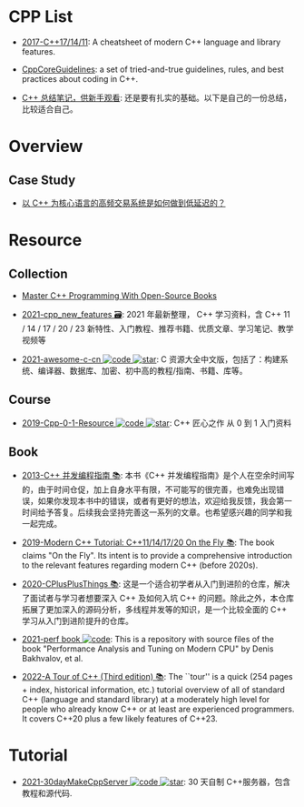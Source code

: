 # CPP List

- [2017-C++17/14/11](https://parg.co/b1f): A cheatsheet of modern C++ language and library features.

- [CppCoreGuidelines](https://github.com/isocpp/CppCoreGuidelines): a set of tried-and-true guidelines, rules, and best practices about coding in C++.

- [C++ 总结笔记，供新手观看](https://zhuanlan.zhihu.com/p/30996101): 还是要有扎实的基础。以下是自己的一份总结，比较适合自己。

# Overview

## Case Study

- [以 C++ 为核心语言的高频交易系统是如何做到低延迟的？](https://www.zhihu.com/question/23185359/answer/137034841)

# Resource

## Collection

- [Master C++ Programming With Open-Source Books](https://www.ossblog.org/master-c-programming-with-open-source-books/)

- [2021-cpp_new_features 🗃️](https://github.com/0voice/cpp_new_features): 2021 年最新整理， C++ 学习资料，含 C++ 11 / 14 / 17 / 20 / 23 新特性、入门教程、推荐书籍、优质文章、学习笔记、教学视频等

- [2021-awesome-c-cn ![code](https://shorturl.at/dlxyK) ![star](https://img.shields.io/github/stars/jobbole/awesome-c-cn)](https://github.com/jobbole/awesome-c-cn): C 资源大全中文版，包括了：构建系统、编译器、数据库、加密、初中高的教程/指南、书籍、库等。

## Course

- [2019-Cpp-0-1-Resource ![code](https://shorturl.at/dlxyK) ![star](https://img.shields.io/github/stars/AnkerLeng/Cpp-0-1-Resource)](https://github.com/AnkerLeng/Cpp-0-1-Resource): C++ 匠心之作 从 0 到 1 入门资料

## Book

- [2013-C++ 并发编程指南 📚](https://github.com/forhappy/Cplusplus-Concurrency-In-Practice): 本书《C++ 并发编程指南》是个人在空余时间写的，由于时间仓促，加上自身水平有限，不可能写的很完善，也难免出现错误，如果你发现本书中的错误，或者有更好的想法，欢迎给我反馈，我会第一时间给予答复。后续我会坚持完善这一系列的文章。也希望感兴趣的同学和我一起完成。

- [2019-Modern C++ Tutorial: C++11/14/17/20 On the Fly 📚](https://github.com/changkun/modern-cpp-tutorial): The book claims "On the Fly". Its intent is to provide a comprehensive introduction to the relevant features regarding modern C++ (before 2020s).

- [2020-CPlusPlusThings 📚](https://github.com/Light-City/CPlusPlusThings): 这是一个适合初学者从入门到进阶的仓库，解决了面试者与学习者想要深入 C++ 及如何入坑 C++ 的问题。除此之外，本仓库拓展了更加深入的源码分析，多线程并发等的知识，是一个比较全面的 C++ 学习从入门到进阶提升的仓库。

- [2021-perf book ![code](https://shorturl.at/dlxyK)](https://github.com/dendibakh/perf-book): This is a repository with source files of the book "Performance Analysis and Tuning on Modern CPU" by Denis Bakhvalov, et al.

- [2022-A Tour of C++ (Third edition) 📚](https://www.stroustrup.com/tour3.html): The ``tour'' is a quick (254 pages + index, historical information, etc.) tutorial overview of all of standard C++ (language and standard library) at a moderately high level for people who already know C++ or at least are experienced programmers. It covers C++20 plus a few likely features of C++23.

# Tutorial

- [2021-30dayMakeCppServer ![code](https://shorturl.at/dlxyK) ![star](https://img.shields.io/github/stars/yuesong-feng/30dayMakeCppServer)](https://github.com/yuesong-feng/30dayMakeCppServer): 30 天自制 C++服务器，包含教程和源代码.
